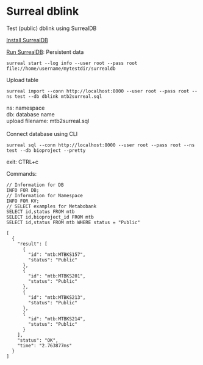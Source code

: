 # Surreal dblink
Test (public) dblink using SurrealDB


[Install SurrealDB](https://surrealdb.com/docs/start/installation)

[Run SurrealDB](https://surrealdb.com/docs/start): Persistent data
```
surreal start --log info --user root --pass root file://home/username/mytestdir/surrealdb
```
Upload table
```
surreal import --conn http://localhost:8000 --user root --pass root --ns test --db dblink mtb2surreal.sql
```
ns: namespace <br>
db: database name <br>
upload filename: mtb2surreal.sql <br>
<br>
Connect database using CLI
```
surreal sql --conn http://localhost:8000 --user root --pass root --ns test --db bioproject --pretty
```
exit: CTRL+c

Commands:<br>
```
// Information for DB
INFO FOR DB; 
// Information for Namespace
INFO FOR KV; 
// SELECT examples for Metabobank
SELECT id,status FROM mtb
SELECT id,bioproject_id FROM mtb
SELECT id,status FROM mtb WHERE status = "Public"

[
  {
    "result": [
      {
        "id": "mtb:MTBKS157",
        "status": "Public"
      },
      {
        "id": "mtb:MTBKS201",
        "status": "Public"
      },
      {
        "id": "mtb:MTBKS213",
        "status": "Public"
      },
      {
        "id": "mtb:MTBKS214",
        "status": "Public"
      }
    ],
    "status": "OK",
    "time": "2.763877ms"
  }
]

```
